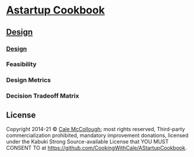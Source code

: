 # [Astartup Cookbook](../)

## [Design](./)

### [Design](./)

### Feasibility

### Design Metrics

### Decision Tradeoff Matrix


## License

Copyright  2014-21 © [Cale McCollough](https://cookingwithcale.org); most rights reserved, Third-party commercialization prohibited, mandatory improvement donations, licensed under the Kabuki Strong Source-available License that YOU MUST CONSENT TO at <https://github.com/CookingWithCale/AStartupCookbook>.
